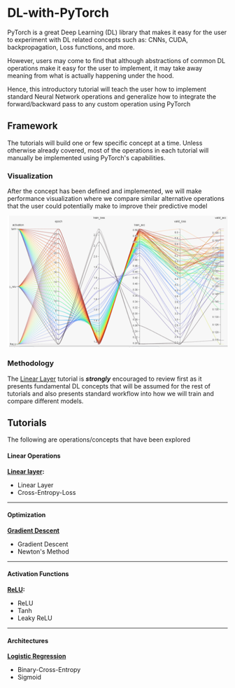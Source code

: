 # DL-with-PyTorch

PyTorch is a great Deep Learning (DL) library that makes it easy for the user to experiment with DL related concepts such as: CNNs, CUDA, backpropagation, Loss functions, and more.

However, users may come to find that although abstractions of common DL operations make it easy for the user to implement, it may take away meaning from what is actually happening under the hood.

Hence, this introductory tutorial will teach the user how to implement standard Neural Network operations and generalize how to integrate the forward/backward pass to any custom operation using PyTorch

## Framework

The tutorials will build one or few specific concept at a time. Unless otherwise already covered, most of the operations in each tutorial will manually be implemented using PyTorch's capabilities.

### Visualization

After the concept has been defined and implemented, we will make performance visualization where we compare similar alternative operations that the user could potentially make to improve their predictive model

![hiplot.PNG](https://github.com/Erick7451/DL-with-PyTorch/blob/master/img/hiplot.PNG?raw=true)

### Methodology

The [Linear Layer](https://nbviewer.jupyter.org/github/Erick7451/DL-with-PyTorch/blob/master/Jupyter_Notebooks/Linear%20Layer.ipynb) tutorial is ***strongly*** encouraged to review first as it presents fundamental DL concepts that will be assumed for the rest of tutorials and also presents standard workflow into how we will train and compare different models.

## Tutorials

The following are operations/concepts that have been explored

#### Linear Operations

**[Linear layer](https://nbviewer.jupyter.org/github/Erick7451/DL-with-PyTorch/blob/master/Jupyter_Notebooks/Linear%20Layer.ipynb):**

* Linear Layer
* Cross-Entropy-Loss

---

#### Optimization
**[Gradient Descent](https://github.com/Erick7451/DL-with-PyTorch/blob/master/Jupyter_Notebooks/Stochastic%20Gradient%20Descent.ipynb)**

* Gradient Descent
* Newton's Method

---

#### Activation Functions

**[ReLU](https://nbviewer.jupyter.org/github/Erick7451/DL-with-PyTorch/blob/master/Jupyter_Notebooks/ReLU.ipynb):**

* ReLU
* Tanh
* Leaky ReLU

---

#### Architectures

**[Logistic Regression](https://nbviewer.jupyter.org/github/Erick7451/DL-with-PyTorch/blob/master/Jupyter_Notebooks/logistic_regression.ipynb)**

* Binary-Cross-Entropy
* Sigmoid







